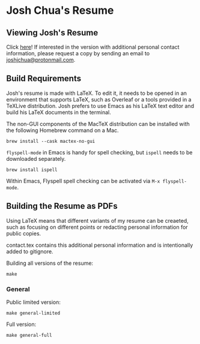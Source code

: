 # Josh Chua's Resume

## Viewing Josh's Resume

Click [here](https://github.com/joshchua/resume/blob/main/output/online/general/Josh%20Chua%20Resume%20(Limited%20Contact%20Info%20for%20Online).pdf)! If interested in the version with additional personal contact information, please request a copy by sending
an email to [joshjchua@protonmail.com](mailto:joshjchua@protonmail.com).

## Build Requirements

Josh's resume is made with LaTeX. To edit it, it needs to be opened in an
environment that supports LaTeX, such as Overleaf or a tools provided
in a TeXLive distribution. Josh prefers to use Emacs as his LaTeX text
editor and build his LaTeX documents in the terminal.

The non-GUI components of the MacTeX distribution can be installed with
the following Homebrew command on a Mac.

```shell
brew install --cask mactex-no-gui
```

`flyspell-mode` in Emacs is handy for spell checking, but `ispell`
needs to be downloaded separately.

```shell
brew install ispell
```

Within Emacs, Flyspell spell checking can be activated via `M-x flyspell-mode`.

## Building the Resume as PDFs

Using LaTeX means that different variants of my resume can be creaeted,
such as focusing on different points or redacting personal information
for public copies.

contact.tex contains this additional personal information and is
intentionally added to gitignore.

Building all versions of the resume:
```shell
make
```

### General
Public limited version:
```shell
make general-limited
```

Full version:
```shell
make general-full
```
